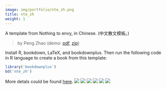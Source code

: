 ```yaml
---
image: img/portfolio/nte_zh.png
title: nte_zh
weight: 1
---
```


A template from Nothing to envy, in Chinese. (中文散文模板。)

> by Peng Zhao (demo: [pdf](https://github.com/pzhaonet/bookdownplus/raw/master/inst2/nte_zh/showcase/nte_zh.pdf), [zip](https://github.com/pzhaonet/bookdownplus/raw/master/inst/templates/nte_zh.zip))

<!--more-->

Install R, bookdown, LaTeX, and bookdownplus. Then run the following code in R language to create a book from this template:

```r
library('bookdownplus')
bd('nte_zh')
```

More detals could be found [here](https://github.com/pzhaonet/bookdownplus).
[![](https://github.com/pzhaonet/bookdownplus/raw/master/inst2/nte_zh/showcase/cover.png)](https://github.com/pzhaonet/bookdownplus/raw/master/inst2/nte_zh/showcase/cover.png)
[![](https://github.com/pzhaonet/bookdownplus/raw/master/inst2/nte_zh/showcase/nte_zh1.png)](https://github.com/pzhaonet/bookdownplus/raw/master/inst2/nte_zh/showcase/nte_zh1.png)
[![](https://github.com/pzhaonet/bookdownplus/raw/master/inst2/nte_zh/showcase/nte_zh19.png)](https://github.com/pzhaonet/bookdownplus/raw/master/inst2/nte_zh/showcase/nte_zh19.png)
[![](https://github.com/pzhaonet/bookdownplus/raw/master/inst2/nte_zh/showcase/nte_zh23.png)](https://github.com/pzhaonet/bookdownplus/raw/master/inst2/nte_zh/showcase/nte_zh23.png)
[![](https://github.com/pzhaonet/bookdownplus/raw/master/inst2/nte_zh/showcase/nte_zh3.png)](https://github.com/pzhaonet/bookdownplus/raw/master/inst2/nte_zh/showcase/nte_zh3.png)
[![](https://github.com/pzhaonet/bookdownplus/raw/master/inst2/nte_zh/showcase/nte_zh7.png)](https://github.com/pzhaonet/bookdownplus/raw/master/inst2/nte_zh/showcase/nte_zh7.png)

